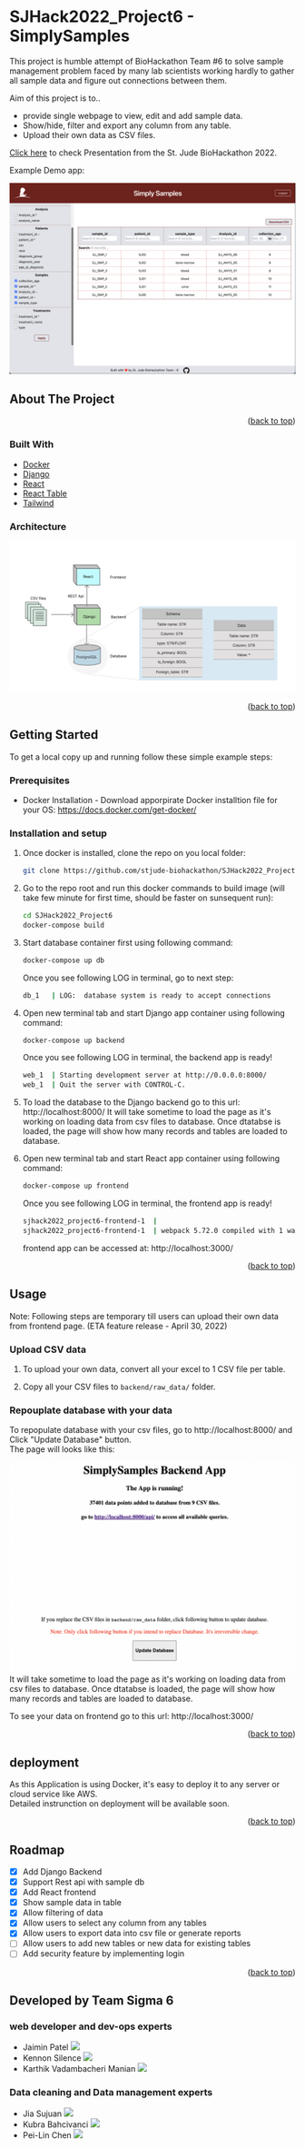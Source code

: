 # SJHack2022_Project6 - SimplySamples

This project is humble attempt of BioHackathon Team #6 to solve sample management problem faced by many lab scientists working hardly to gather all sample data and figure out connections between them. 

Aim of this project is to..
* provide single webpage to view, edit and add sample data. 
* Show/hide, filter and export any column from any table.
* Upload their own data as CSV files.  

[Click here](https://sjcrh-my.sharepoint.com/:p:/g/personal/jpatel2_stjude_org/EQnYTPckPfFGuRqsu74-7MABgkBWt_fJ1V4JyOWyZaKyaA?e=swJkmZ) to check Presentation from the St. Jude BioHackathon 2022.

Example Demo app:

![This is an image](frontend/public/SimplySamples-demo.png)
 
<!-- ABOUT THE PROJECT -->
## About The Project

<p align="right">(<a href="#top">back to top</a>)</p>

### Built With

* [Docker](https://www.docker.com/)
* [Django](https://www.djangoproject.com/)
* [React](https://reactjs.org/)
* [React Table](https://react-table.tanstack.com/)
* [Tailwind](https://tailwindui.com/)

### Architecture
![This is an image](frontend/public/Architecture.png)
<p align="right">(<a href="#top">back to top</a>)</p>

<!-- GETTING STARTED -->
## Getting Started

To get a local copy up and running follow these simple example steps:

### Prerequisites

* Docker Installation - Download apporpirate Docker installtion file for your OS: https://docs.docker.com/get-docker/

### Installation and setup

1. Once docker is installed, clone the repo on you local folder:
   ```sh
   git clone https://github.com/stjude-biohackathon/SJHack2022_Project6.git
   ```
2. Go to the repo root and run this docker commands to build image (will take few minute for first time, should be faster on sunsequent run): 
   ```sh
   cd SJHack2022_Project6
   docker-compose build
   ```
3. Start database container first using following command:
   ```sh
   docker-compose up db
   ```
   Once you see following LOG in terminal, go to next step:
   ```sh
   db_1   | LOG:  database system is ready to accept connections
   ```
4. Open new terminal tab and start Django app container using following command:
   ```sh 
   docker-compose up backend
   ```
   Once you see following LOG in terminal, the backend app is ready!
   ```sh
   web_1  | Starting development server at http://0.0.0.0:8000/
   web_1  | Quit the server with CONTROL-C.
   ```
5. To load the database to the Django backend go to this url: http://localhost:8000/
   It will take sometime to load the page as it's working on loading data from csv files to database.
   Once dtatabse is loaded, the page will show how many records and tables are loaded to database.

6. Open new terminal tab and start React app container using following command:
   ```sh 
   docker-compose up frontend
   ```
   Once you see following LOG in terminal, the frontend app is ready!
   ```sh
   sjhack2022_project6-frontend-1  | 
   sjhack2022_project6-frontend-1  | webpack 5.72.0 compiled with 1 warning in 522 ms
   ```
   frontend app can be accessed at: http://localhost:3000/

<p align="right">(<a href="#top">back to top</a>)</p>


<!-- USAGE EXAMPLES -->
## Usage

Note: Following steps are temporary till users can upload their own data from frontend page. (ETA feature release - April 30, 2022)

### Upload CSV data


1. To upload your own data, convert all your excel to 1 CSV file per table.

2. Copy all your CSV files to `backend/raw_data/` folder.

### Repouplate database with your data

To repopulate database with your csv files, go to http://localhost:8000/ and Click "Update Database" button. </br> The page will looks like this:

![This is an image](frontend/public/Backend_homepage.png)
It will take sometime to load the page as it's working on loading data from csv files to database.
Once dtatabse is loaded, the page will show how many records and tables are loaded to database.

To see your data on frontend go to this url: http://localhost:3000/
<p align="right">(<a href="#top">back to top</a>)</p>

<!-- deployment -->
## deployment

As this Application is using Docker, it's easy to deploy it to any server or cloud service like AWS. </br>
Detailed instrunction on deployment will be available soon. 

<p align="right">(<a href="#top">back to top</a>)</p>

<!-- ROADMAP -->

## Roadmap

- [x] Add Django Backend
- [x] Support Rest api with sample db
- [x] Add React frontend
- [x] Show sample data in table
- [x] Allow filtering of data
- [x] Allow users to select any column from any tables
- [x] Allow users to export data into csv file or generate reports
- [ ] Allow users to add new tables or new data for existing tables
- [ ] Add security feature by implementing login

<p align="right">(<a href="#top">back to top</a>)</p>

<!-- ROADMAP -->

## Developed by Team Sigma 6

### web developer and dev-ops experts

* Jaimin Patel <a href="https://linkedin.com//in/jaimin-patel-bioinfo/"><img src="https://img.shields.io/badge/-Jaimin%20Patel-0077B5?style=flat&logo=Linkedin&logoColor=white"/></a>
* Kennon Silence <a href="https://www.linkedin.com/in/kennonsilence/"><img src="https://img.shields.io/badge/-Kennon%20Silence-0077B5?style=flat&logo=Linkedin&logoColor=white"/></a>
* Karthik Vadambacheri Manian <a href="https://www.linkedin.com/in/karthikvm/"><img src="https://img.shields.io/badge/-Karthik%20Vadambacheri%20Manian-0077B5?style=flat&logo=Linkedin&logoColor=white"/></a>

### Data cleaning and Data management experts

* Jia Sujuan <a href="https://www.linkedin.com/in/sujuan-jia-6b24b518/"><img src="https://img.shields.io/badge/-Jia%20Sujuan-0077B5?style=flat&logo=Linkedin&logoColor=white"/></a>
* Kubra Bahcivanci <a href="https://www.linkedin.com/in/kubra-bahcivanci-mba-healthcare-management-b34bb11b4/"><img src="https://img.shields.io/badge/-Kubra%20Bahcivanci-0077B5?style=flat&logo=Linkedin&logoColor=white"/></a>
* Pei-Lin Chen <a href="https://www.linkedin.com/in/pei-linchen/"><img src="https://img.shields.io/badge/-Pei%20Lin%20Chen-0077B5?style=flat&logo=Linkedin&logoColor=white"/></a>